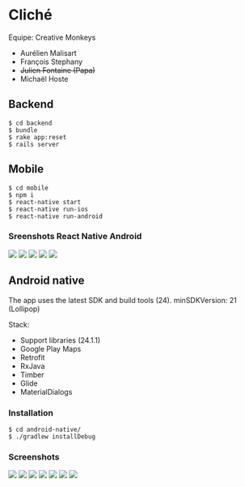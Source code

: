 # Cliché

Equipe: Creative Monkeys

+ Aurélien Malisart
+ François Stephany
+ ~~Julien Fontaine (Papa)~~
+ Michaël Hoste

## Backend

    $ cd backend
    $ bundle
    $ rake app:reset
    $ rails server

## Mobile

    $ cd mobile
    $ npm i
    $ react-native start
    $ react-native run-ios
    $ react-native run-android

### Sreenshots React Native Android

![](screenshots/react-android-1.png)
![](screenshots/react-android-2.png)
![](screenshots/react-android-3.png)
![](screenshots/react-android-4.png)
![](screenshots/react-android-5.png)

## Android native

The app uses the latest SDK and build tools (24). minSDKVersion: 21 (Lollipop)

Stack:

- Support libraries (24.1.1)
- Google Play Maps
- Retrofit
- RxJava
- Timber
- Glide
- MaterialDialogs

### Installation

	$ cd android-native/
	$ ./gradlew installDebug

### Screenshots

![](screenshots/native-missions-list.png)
![](screenshots/native-mission-description.png)
![](screenshots/native-mission-spots.png)
![](screenshots/native-unlocked-spot.png)
![](screenshots/native-spot-map.png)
![](screenshots/native-confirm-picture.png)
![](screenshots/native-uploading.png)

